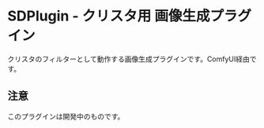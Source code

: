
# SDPlugin - クリスタ用 画像生成プラグイン

クリスタのフィルターとして動作する画像生成プラグインです。ComfyUI経由です。


## 注意

このプラグインは開発中のものです。<br>
